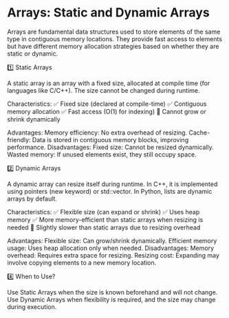 # **Arrays: Static and Dynamic Arrays**

Arrays are fundamental data structures used to store elements of the same type in contiguous memory locations. They provide fast access to elements but have different memory allocation strategies based on whether they are static or dynamic.

1️⃣ Static Arrays

A static array is an array with a fixed size, allocated at compile time (for languages like C/C++). The size cannot be changed during runtime.

Characteristics:
✅ Fixed size (declared at compile-time)
✅ Contiguous memory allocation
✅ Fast access (O(1) for indexing)
🚫 Cannot grow or shrink dynamically

Advantages:
Memory efficiency: No extra overhead of resizing.
Cache-friendly: Data is stored in contiguous memory blocks, improving performance.
Disadvantages:
Fixed size: Cannot be resized dynamically.
Wasted memory: If unused elements exist, they still occupy space.

2️⃣ Dynamic Arrays

A dynamic array can resize itself during runtime. In C++, it is implemented using pointers (new keyword) or std::vector. In Python, lists are dynamic arrays by default.

Characteristics:
✅ Flexible size (can expand or shrink)
✅ Uses heap memory
✅ More memory-efficient than static arrays when resizing is needed
🚫 Slightly slower than static arrays due to resizing overhead

Advantages:
Flexible size: Can grow/shrink dynamically.
Efficient memory usage: Uses heap allocation only when needed.
Disadvantages:
Memory overhead: Requires extra space for resizing.
Resizing cost: Expanding may involve copying elements to a new memory location.

4️⃣ When to Use?

Use Static Arrays when the size is known beforehand and will not change.
Use Dynamic Arrays when flexibility is required, and the size may change during execution.